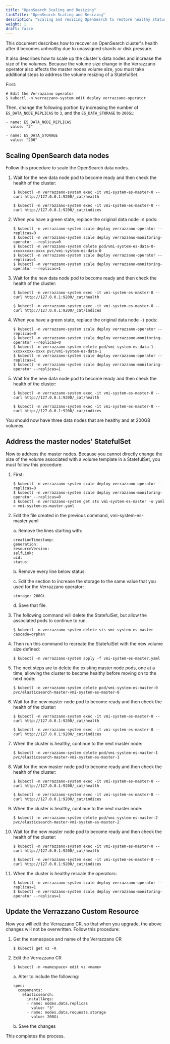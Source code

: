 ```yaml
---
title: "OpenSearch Scaling and Resizing"
linkTitle: "OpenSearch Scaling and Resizing"
description: "Scaling and resizing OpenSearch to restore healthy status"
weight: 1
draft: false
---
```


This document describes how to recover an OpenSearch cluster's health after it becomes unhealthy due to unassigned shards or disk pressure.

It also describes how to scale up the cluster's data nodes and increase the size of the volumes. Because the volume size change in the Verrazzano operator also affects the master nodes volume size, you must take additional steps to address the volume resizing of a StatefulSet.

First:
```
# Edit the Verrazzano operator
$ kubectl -n verrazzano-system edit deploy verrazzano-operator
```
Then, change the following portion by increasing the number of `ES_DATA_NODE_REPLICAS` to `3`, and the `ES_DATA_STORAGE` to `200Gi`:
```
- name: ES_DATA_NODE_REPLICAS
  value: "3"

- name: ES_DATA_STORAGE
  value: "200"
```
## Scaling OpenSearch data nodes

Follow this procedure to scale the OpenSearch data nodes.

1. Wait for the new data node pod to become ready and then check the health of the cluster:
   ```
   $ kubectl -n verrazzano-system exec -it vmi-system-es-master-0 -- curl http://127.0.0.1:9200/_cat/health

   $ kubectl -n verrazzano-system exec -it vmi-system-es-master-0 -- curl http://127.0.0.1:9200/_cat/indices
   ```
2. When you have a green state, replace the original data node `-0` pods:
   ```
   $ kubectl -n verrazzano-system scale deploy verrazzano-operator --replicas=0
   $ kubectl -n verrazzano-system scale deploy verrazzano-monitoring-operator --replicas=0
   $ kubectl -n verrazzano-system delete pod/vmi-system-es-data-0-xxxxxxxxx-xxxx pvc/vmi-system-es-data-0
   $ kubectl -n verrazzano-system scale deploy verrazzano-operator --replicas=1
   $ kubectl -n verrazzano-system scale deploy verrazzano-monitoring-operator --replicas=1
   ```
3. Wait for the new data node pod to become ready and then check the health of the cluster:
   ```
   $ kubectl -n verrazzano-system exec -it vmi-system-es-master-0 -- curl http://127.0.0.1:9200/_cat/health

   $ kubectl -n verrazzano-system exec -it vmi-system-es-master-0 -- curl http://127.0.0.1:9200/_cat/indices
   ```
4. When you have a green state, replace the original data node `-1` pods:
   ```
   $ kubectl -n verrazzano-system scale deploy verrazzano-operator --replicas=0
   $ kubectl -n verrazzano-system scale deploy verrazzano-monitoring-operator --replicas=0
   $ kubectl -n verrazzano-system delete pod/vmi-system-es-data-1-xxxxxxxxx-xxxx pvc/vmi-system-es-data-1
   $ kubectl -n verrazzano-system scale deploy verrazzano-operator --replicas=1
   $ kubectl -n verrazzano-system scale deploy verrazzano-monitoring-operator --replicas=1
   ```
5. Wait for the new data node pod to become ready and then check the health of the cluster:
   ```
   $ kubectl -n verrazzano-system exec -it vmi-system-es-master-0 -- curl http://127.0.0.1:9200/_cat/health

   $ kubectl -n verrazzano-system exec -it vmi-system-es-master-0 -- curl http://127.0.0.1:9200/_cat/indices
   ```
You should now have three data nodes that are healthy and at 200GB volumes.

## Address the master nodes' StatefulSet

Now to address the master nodes. Because you cannot directly change the size of the volume associated
with a volume template in a StatefulSet, you must follow this procedure:

1. First:
   ```
   $ kubectl -n verrazzano-system scale deploy verrazzano-operator --replicas=0
   $ kubectl -n verrazzano-system scale deploy verrazzano-monitoring-operator --replicas=0
   $ kubectl -n verrazzano-system get sts vmi-system-es-master -o yaml > vmi-system-es-master.yaml
   ```
2. Edit the file created in the previous command, vmi-system-es-master.yaml

   a. Remove the lines starting with:
   ```
   creationTimestamp:
   generation:
   resourceVersion:
   selfLink:
   uid:
   status:
   ```
   b. Remove every line below status:

   c. Edit the section to increase the storage to the same value that you used for the Verrazzano operator:
   ```
   storage: 200Gi
   ```
   d. Save that file.

3. The following command will delete the StatefulSet, but allow the associated pods to continue to run.
   ```
   $ kubectl -n verrazzano-system delete sts vmi-system-es-master --cascade=orphan
   ```
4. Then run this command to recreate the StatefulSet with the new volume size defined:
   ```
   $ kubectl -n verrazzano-system apply -f vmi-system-es-master.yaml
   ```
5. The next steps are to delete the existing master node pods, one at a time, allowing the cluster to become healthy before moving on to the next node:
   ```
   $ kubectl -n verrazzano-system delete pod/vmi-system-es-master-0 pvc/elasticsearch-master-vmi-system-es-master-0
   ```
6. Wait for the new master node pod to become ready and then check the health of the cluster:
   ```
   $ kubectl -n verrazzano-system exec -it vmi-system-es-master-0 -- curl http://127.0.0.1:9200/_cat/health

   $ kubectl -n verrazzano-system exec -it vmi-system-es-master-0 -- curl http://127.0.0.1:9200/_cat/indices
   ```
7. When the cluster is healthy, continue to the next master node:
   ```
   $ kubectl -n verrazzano-system delete pod/vmi-system-es-master-1 pvc/elasticsearch-master-vmi-system-es-master-1
   ```
8. Wait for the new master node pod to become ready and then check the health of the cluster:
   ```
   $ kubectl -n verrazzano-system exec -it vmi-system-es-master-0 -- curl http://127.0.0.1:9200/_cat/health

   $ kubectl -n verrazzano-system exec -it vmi-system-es-master-0 -- curl http://127.0.0.1:9200/_cat/indices
   ```
9. When the cluster is healthy, continue to the next master node:
   ```
   $ kubectl -n verrazzano-system delete pod/vmi-system-es-master-2 pvc/elasticsearch-master-vmi-system-es-master-2
   ```
10. Wait for the new master node pod to become ready and then check the health of the cluster:
    ```
    $ kubectl -n verrazzano-system exec -it vmi-system-es-master-0 -- curl http://127.0.0.1:9200/_cat/health

    $ kubectl -n verrazzano-system exec -it vmi-system-es-master-0 -- curl http://127.0.0.1:9200/_cat/indices
    ```
11. When the cluster is healthy rescale the operators:
    ```
    $ kubectl -n verrazzano-system scale deploy verrazzano-operator --replicas=1
    $ kubectl -n verrazzano-system scale deploy verrazzano-monitoring-operator --replicas=1
    ```
## Update the Verrazzano Custom Resource
Now you will edit the Verrazzano CR, so that when you upgrade, the above changes will not be overwritten. Follow this procedure:

1. Get the namespace and name of the Verrazzano CR
   ```
   $ kubectl get vz -A
   ```
2. Edit the Verrazzano CR
   ```
   $ kubectl -n <namespace> edit vz <name>
   ```
   a. Alter to include the following:
   ```
   spec:
     components:
       elasticsearch:
         installArgs:
         - name: nodes.data.replicas
           value: "3"
         - name: nodes.data.requests.storage
           value: 200Gi
   ```
   b. Save the changes

This completes the process.

